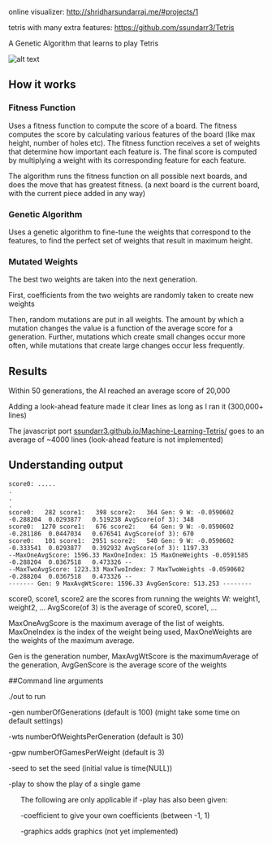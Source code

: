 online visualizer:  http://shridharsundarraj.me/#projects/1

tetris with many extra features: https://github.com/ssundarr3/Tetris

A Genetic Algorithm that learns to play Tetris

![alt text](https://github.com/ssundarr3/Machine-Learning-Tetris/blob/master/pics/TetrisMachineLearning.gif "Machine Learning GIF")


## How it works
### Fitness Function
Uses a fitness function to compute the score of a board.
The fitness computes the score by calculating various features of the board (like max height, number of holes etc).
The fitness function receives a set of weights that determine how important each feature is.
The final score is computed by multiplying a weight with its corresponding feature for each feature.

The algorithm runs the fitness function on all possible next boards, and does the move that has greatest fitness.
(a next board is the current board, with the current piece added in any way)

### Genetic Algorithm
Uses a genetic algorithm to fine-tune the weights that correspond to the features, to find the perfect set of weights that result in maximum height.

### Mutated Weights
The best two weights are taken into the next generation. 

First, coefficients from the two weights are randomly taken to create new weights

Then, random mutations are put in all weights. The amount by which a mutation changes the value is a function of the average score for a generation. Further, mutations which create small changes occur more often, while mutations that create large changes occur less frequently.


## Results

Within 50 generations, the AI reached an average score of 20,000

Adding a look-ahead feature made it clear lines as long as I ran it (300,000+ lines)


The javascript port [ssundarr3.github.io/Machine-Learning-Tetris/](https://ssundarr3.github.io/Machine-Learning-Tetris/)
 goes to an average of ~4000 lines (look-ahead feature is not implemented)


## Understanding output

    score0: .....
    .
    .
    .
    score0:   282 score1:   398 score2:   364 Gen: 9 W: -0.0590602  -0.288204  0.0293877   0.519238 AvgScore(of 3): 348
    score0:  1270 score1:   676 score2:    64 Gen: 9 W: -0.0590602  -0.281186  0.0447034   0.676541 AvgScore(of 3): 670
    score0:   101 score1:  2951 score2:   540 Gen: 9 W: -0.0590602  -0.333541  0.0293877   0.392932 AvgScore(of 3): 1197.33
    --MaxOneAvgScore: 1596.33 MaxOneIndex: 15 MaxOneWeights -0.0591585  -0.288204  0.0367518   0.473326 --
    --MaxTwoAvgScore: 1223.33 MaxTwoIndex: 7 MaxTwoWeights -0.0590602  -0.288204  0.0367518   0.473326 --
    ------- Gen: 9 MaxAvgWtScore: 1596.33 AvgGenScore: 513.253 --------

score0, score1, score2 are the scores from running the weights W: weight1, weight2, ... AvgScore(of 3) is the average of score0, score1, ...

MaxOneAvgScore is the maximum average of the list of weights. MaxOneIndex is the index of the weight being used, MaxOneWeights are the weights of the maximum average.

Gen is the generation number, MaxAvgWtScore is the maximumAverage of the generation, AvgGenScore is the average score of the weights


##Command line arguments

./out to run

-gen numberOfGenerations (default is 100) (might take some time on default settings)

-wts numberOfWeightsPerGeneration (default is 30)

-gpw numberOfGamesPerWeight (default is 3)


-seed to set the seed (initial value is time(NULL))


-play to show the play of a single game

&nbsp;&nbsp;&nbsp;&nbsp;&nbsp;&nbsp;The following are only applicable if -play has also been given:

&nbsp;&nbsp;&nbsp;&nbsp;&nbsp;&nbsp;-coefficient to give your own coefficients (between -1, 1)

&nbsp;&nbsp;&nbsp;&nbsp;&nbsp;&nbsp;-graphics adds graphics (not yet implemented)


